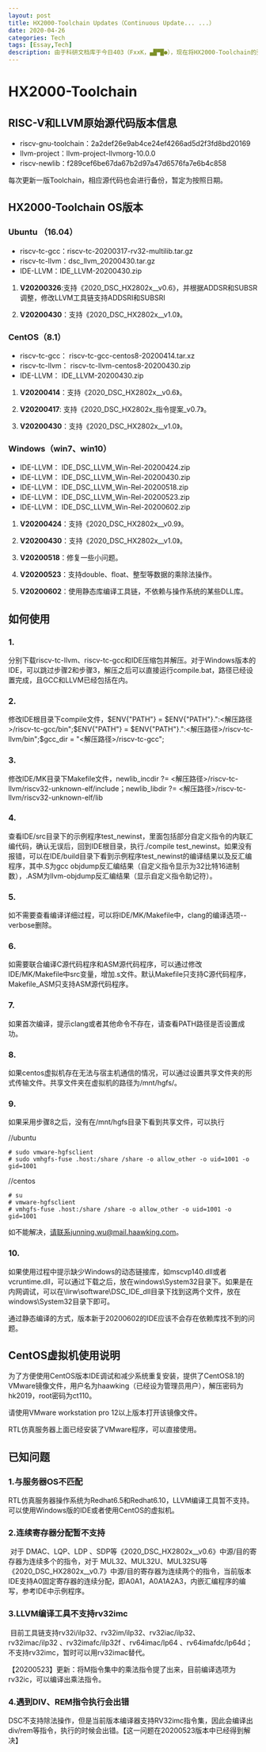 ```yaml
---
layout: post
title: HX2000-Toolchain Updates（Continuous Update... ...）
date: 2020-04-26
categories: Tech
tags: [Essay,Tech]
description: 由于科研文档库于今日403（FxxK，▄█▀█●），现在将HX2000-Toolchain的更新移到GitHub上面来。
---
```


# HX2000-Toolchain

## RISC-V和LLVM原始源代码版本信息

- riscv-gnu-toolchain：2a2def26e9ab4ce24ef4266ad5d2f3fd8bd20169
- llvm-project：llvm-project-llvmorg-10.0.0
- riscv-newlib：f289cef6be67da67b2d97a47d6576fa7e6b4c858

每次更新一版Toolchain，相应源代码也会进行备份，暂定为按照日期。

## HX2000-Toolchain OS版本

### Ubuntu （16.04）

- riscv-tc-gcc：riscv-tc-20200317-rv32-multilib.tar.gz
- riscv-tc-llvm：dsc_llvm_20200430.tar.gz
- IDE-LLVM：IDE_LLVM-20200430.zip

1. **V20200326**:支持《2020_DSC_HX2802x__v0.6》，并根据ADDSR和SUBSR调整，修改LLVM工具链支持ADDSRI和SUBSRI

2. **V20200430**：支持《2020_DSC_HX2802x__v1.0》。


### CentOS（8.1）

- riscv-tc-gcc： riscv-tc-gcc-centos8-20200414.tar.xz
- riscv-tc-llvm： riscv-tc-llvm-centos8-20200430.zip
- IDE-LLVM： IDE_LLVM-20200430.zip

1. **V20200414**：支持《2020_DSC_HX2802x__v0.6》。

2. **V20200417**: 支持《2020_DSC_HX2802x_指令提案_v0.7》。

3. **V20200430**：支持《2020_DSC_HX2802x__v1.0》。

### Windows（win7、win10）

- IDE-LLVM： IDE_DSC_LLVM_Win-Rel-20200424.zip
- IDE-LLVM： IDE_DSC_LLVM_Win-Rel-20200430.zip
- IDE-LLVM： IDE_DSC_LLVM_Win-Rel-20200518.zip
- IDE-LLVM： IDE_DSC_LLVM_Win-Rel-20200523.zip
- IDE-LLVM： IDE_DSC_LLVM_Win-Rel-20200602.zip

1. **V20200424**：支持《2020_DSC_HX2802x__v0.9》。

2. **V20200430**：支持《2020_DSC_HX2802x__v1.0》。

3. **V20200518**：修复一些小问题。

4. **V20200523**：支持double、float、整型等数据的乘除法操作。

5. **V20200602**：使用静态库编译工具链，不依赖与操作系统的某些DLL库。

## 如何使用

### 1.
分别下载riscv-tc-llvm、riscv-tc-gcc和IDE压缩包并解压。对于Windows版本的IDE，可以跳过步骤2和步骤3，解压之后可以直接运行compile.bat，路径已经设置完成，且GCC和LLVM已经包括在内。

### 2.
修改IDE根目录下compile文件，\$ENV{"PATH"} = \$ENV{"PATH"}.":<解压路径>/riscv-tc-gcc/bin";\$ENV{"PATH"} = \$ENV{"PATH"}.":<解压路径>/riscv-tc-llvm/bin";$gcc_dir = "<解压路径>/riscv-tc-gcc";

### 3.
修改IDE/MK目录下Makefile文件，newlib_incdir ?= <解压路径>/riscv-tc-llvm/riscv32-unknown-elf/include；newlib_libdir ?= <解压路径>/riscv-tc-llvm/riscv32-unknown-elf/lib

### 4.
查看IDE/src目录下的示例程序test_newinst，里面包括部分自定义指令的内联汇编代码，确认无误后，回到IDE根目录，执行./compile test_newinst。如果没有报错，可以在IDE/build目录下看到示例程序test_newinst的编译结果以及反汇编程序，其中.S为gcc objdump反汇编结果（自定义指令显示为32比特16进制数），.ASM为llvm-objdump反汇编结果（显示自定义指令助记符）。

### 5.
如不需要查看编译详细过程，可以将IDE/MK/Makefile中，clang的编译选项--verbose删除。

### 6.
如需要联合编译C源代码程序和ASM源代码程序，可以通过修改 IDE/MK/Makefile中src变量，增加.s文件。默认Makefile只支持C源代码程序，Makefile_ASM只支持ASM源代码程序。 

### 7.
如果首次编译，提示clang或者其他命令不存在，请查看PATH路径是否设置成功。

### 8.
如果centos虚拟机存在无法与宿主机通信的情况，可以通过设置共享文件夹的形式传输文件。共享文件夹在虚拟机的路径为/mnt/hgfs/。

### 9.
如果采用步骤8之后，没有在/mnt/hgfs目录下看到共享文件，可以执行

//ubuntu
```
# sudo vmware-hgfsclient
# sudo vmhgfs-fuse .host:/share /share -o allow_other -o uid=1001 -o gid=1001 
```
//centos
```
# su
# vmware-hgfsclient
# vmhgfs-fuse .host:/share /share -o allow_other -o uid=1001 -o gid=1001 
```

如不能解决，请联系junning.wu@mail.haawking.com。

### 10.
如果使用过程中提示缺少Windows的动态链接库，如mscvp140.dll或者vcruntime.dll，可以通过下载之后，放在windows\System32目录下。如果是在内网调试，可以在\lirw\software\DSC_IDE_dll目录下找到这两个文件，放在windows\System32目录下即可。

通过静态编译的方式，版本新于20200602的IDE应该不会存在依赖库找不到的问题。




## CentOS虚拟机使用说明

为了方便使用CentOS版本IDE调试和减少系统重复安装，提供了CentOS8.1的VMware镜像文件，用户名为haawking（已经设为管理员用户），解压密码为hk2019，root密码为ct110。

请使用VMware workstation pro 12以上版本打开该镜像文件。

RTL仿真服务器上面已经安装了VMware程序，可以直接使用。


## 已知问题

### 1.与服务器OS不匹配

RTL仿真服务器操作系统为Redhat6.5和Redhat6.10，LLVM编译工具暂不支持。可以使用Windows版的IDE或者使用CentOS的虚拟机。

### 2.连续寄存器分配暂不支持

 对于 DMAC、LQP、LDP 、SDP等《2020_DSC_HX2802x__v0.6》中源/目的寄存器为连续多个的指令，对于 MUL32、MUL32U、MUL32SU等《2020_DSC_HX2802x__v0.7》中源/目的寄存器为连续两个的指令，当前版本IDE支持A0固定寄存器的连续分配，即A0A1，A0A1A2A3，内嵌汇编程序的编写，参考IDE中示例程序。

### 3.LLVM编译工具不支持rv32imc

 目前工具链支持rv32i/ilp32、rv32im/ilp32、rv32iac/ilp32、rv32imac/ilp32 、rv32imafc/ilp32f 、rv64imac/lp64 、rv64imafdc/lp64d；不支持rv32imc，暂时可以用rv32imac替代。

  【20200523】更新：将M指令集中的乘法指令提了出来，目前编译选项为rv32ic，可以编译出乘法指令。

### 4.遇到DIV、REM指令执行会出错
 
 DSC不支持除法操作，但是当前版本编译器支持RV32imc指令集，因此会编译出div/rem等指令，执行的时候会出错。【这一问题在20200523版本中已经得到解决】
 